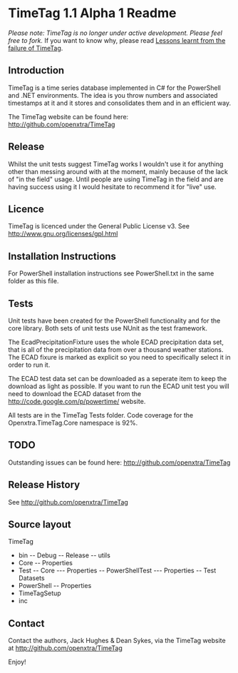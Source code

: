 TimeTag 1.1 Alpha 1 Readme
==========================

*Please note: TimeTag is no longer under active development. Please feel free to fork.* If you want to know why, please read [Lessons learnt from the failure of TimeTag](http://www.openxtra.co.uk/blog/lessons-learnt-from-the-failure-of-timetag/).

Introduction
------------

TimeTag is a time series database implemented in C# for the PowerShell and .NET environments. The idea is
you throw numbers and associated timestamps at it and it stores and consolidates them and in an efficient way.

The TimeTag website can be found here: http://github.com/openxtra/TimeTag

Release
-------

Whilst the unit tests suggest TimeTag works I wouldn't use it for anything other than messing 
around with at the moment, mainly because of the lack of "in the field" usage. Until people 
are using TimeTag in the field and are having success using it I would hesitate to recommend 
it for "live" use.

Licence
-------

TimeTag is licenced under the General Public License v3. See http://www.gnu.org/licenses/gpl.html

Installation Instructions
-------------------------

For PowerShell installation instructions see PowerShell.txt in the same folder as this file.

Tests
-----

Unit tests have been created for the PowerShell functionality and for the core library. Both sets of unit tests 
use NUnit as the test framework.

The EcadPrecipitationFixture uses the whole ECAD precipitation data set, that is all of the precipitation data
from over a thousand weather stations. The ECAD fixure is marked as explicit so you need to specifically select 
it in order to run it.

The ECAD test data set can be downloaded as a seperate item to keep the download as light as possible. If you want to
run the ECAD unit test you will need to download the ECAD dataset from the http://code.google.com/p/powertime/ 
website.

All tests are in the TimeTag Tests folder. Code coverage for the Openxtra.TimeTag.Core namespace is 92%.

TODO
----

Outstanding issues can be found here: http://github.com/openxtra/TimeTag

Release History
---------------

See http://github.com/openxtra/TimeTag

Source layout
-------------

TimeTag
- bin
-- Debug
-- Release
-- utils
- Core
-- Properties
- Test
-- Core
--- Properties
-- PowerShellTest
--- Properties
-- Test Datasets
- PowerShell
-- Properties
- TimeTagSetup
- inc

Contact
-------

Contact the authors, Jack Hughes & Dean Sykes, via the TimeTag website at http://github.com/openxtra/TimeTag

Enjoy!
